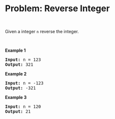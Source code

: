# Problem: Reverse Integer

<br>

Given a integer `n` reverse the integer.

<br>

**Example 1**

<pre>
<b>Input:</b> n = 123
<b>Output:</b> 321
</pre>

**Example 2**

<pre>
<b>Input:</b> n = -123
<b>Output:</b> -321
</pre>

**Example 3**

<pre>
<b>Input:</b> n = 120
<b>Output:</b> 21
</pre>